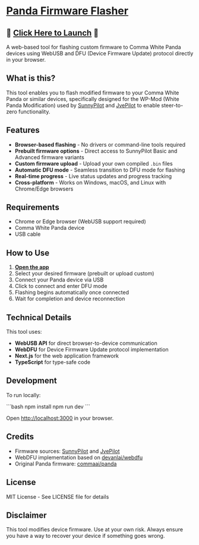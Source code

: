 # [Panda Firmware Flasher](https://aidin9.github.io/pandaFlash/)

## 🚀 [**Click Here to Launch**](https://aidin9.github.io/pandaFlash/) 🚀

A web-based tool for flashing custom firmware to Comma White Panda devices using WebUSB and DFU (Device Firmware Update) protocol directly in your browser.

## What is this?

This tool enables you to flash modified firmware to your Comma White Panda or similar devices, specifically designed for the WP-Mod (White Panda Modification) used by [SunnyPilot](https://github.com/sunnyhaibin/sunnypilot) and [JvePilot](https://github.com/jvePilot/openpilot) to enable steer-to-zero functionality.

## Features

- **Browser-based flashing** - No drivers or command-line tools required
- **Prebuilt firmware options** - Direct access to SunnyPilot Basic and Advanced firmware variants
- **Custom firmware upload** - Upload your own compiled `.bin` files
- **Automatic DFU mode** - Seamless transition to DFU mode for flashing
- **Real-time progress** - Live status updates and progress tracking
- **Cross-platform** - Works on Windows, macOS, and Linux with Chrome/Edge browsers

## Requirements

- Chrome or Edge browser (WebUSB support required)
- Comma White Panda device
- USB cable

## How to Use

1. **[Open the app](https://aidin9.github.io/pandaFlash/)**
2. Select your desired firmware (prebuilt or upload custom)
3. Connect your Panda device via USB
4. Click to connect and enter DFU mode
5. Flashing begins automatically once connected
6. Wait for completion and device reconnection

## Technical Details

This tool uses:
- **WebUSB API** for direct browser-to-device communication
- **WebDFU** for Device Firmware Update protocol implementation
- **Next.js** for the web application framework
- **TypeScript** for type-safe code

## Development

To run locally:

\`\`\`bash
npm install
npm run dev
\`\`\`

Open [http://localhost:3000](http://localhost:3000) in your browser.

## Credits

- Firmware sources: [SunnyPilot](https://github.com/sunnyhaibin/sunnypilot) and [JvePilot](https://github.com/jvePilot/openpilot)
- WebDFU implementation based on [devanlai/webdfu](https://github.com/devanlai/webdfu)
- Original Panda firmware: [commaai/panda](https://github.com/commaai/panda)

## License

MIT License - See LICENSE file for details

## Disclaimer

This tool modifies device firmware. Use at your own risk. Always ensure you have a way to recover your device if something goes wrong.
